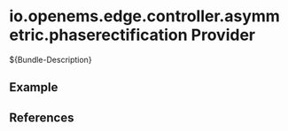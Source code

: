 # io.openems.edge.controller.asymmetric.phaserectification Provider

${Bundle-Description}

## Example

## References


